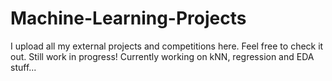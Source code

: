 # Machine-Learning-Projects


I upload all my external projects and competitions here. Feel free to check it out. Still work in progress! 
Currently working on kNN, regression and EDA stuff...